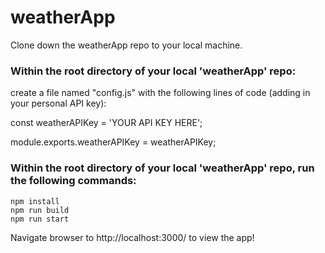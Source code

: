 # weatherApp

Clone down the weatherApp repo to your local machine.

### Within the root directory of your local 'weatherApp' repo: ###
create a file named "config.js" with the following lines of code (adding in your personal API key):

const weatherAPIKey = 'YOUR API KEY HERE';

module.exports.weatherAPIKey = weatherAPIKey;

### Within the root directory of your local 'weatherApp' repo, run the following commands: ###
    npm install
    npm run build
    npm run start
    

Navigate browser to http://localhost:3000/ to view the app!

